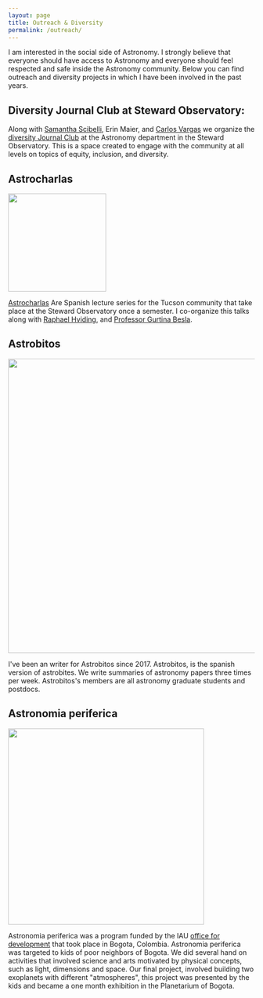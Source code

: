 ```yaml
---
layout: page
title: Outreach & Diversity
permalink: /outreach/
---
```


I am interested in the social side of Astronomy. I strongly believe that everyone
should have access to Astronomy and everyone should feel respected and safe inside the
Astronomy community. Below you can find outreach and diversity projects 
in which I have been involved in the past years. 

## Diversity Journal Club at Steward Observatory:

Along with [Samantha Scibelli](https://samscibelli.github.io/), Erin Maier, and
[Carlos Vargas](https://www.as.arizona.edu/people/postdoctoral/carlos-j-vargas) we organize
the [diversity Journal Club](https://www.as.arizona.edu/diversity_coffee)
at the Astronomy department in the Steward Observatory. This is a space created
to engage with the community at all levels on topics of equity, inclusion, and
diversity. 

## Astrocharlas


<img src="https://astrocharlas.github.io/images/gallery/Gallery3.jpeg" width="200">

[Astrocharlas](https://astrocharlas.github.io/schedule.html) Are Spanish lecture series for
the Tucson community that take place at the Steward Observatory once a semester. 
I co-organize this talks along with [Raphael Hviding](https://www.as.arizona.edu/~rehviding/), and 
[Professor Gurtina Besla](https://lavinia.as.arizona.edu/~gbesla/Welcome.html).

## Astrobitos


<img src="../astrobitos.png" width="600">

I've been an writer for Astrobitos since 2017. 
Astrobitos, is the spanish version of astrobites. We write summaries of
astronomy papers three times per week. Astrobitos's members are all
astronomy graduate students and postdocs. 

## Astronomia periferica


<img src="../astronomiaperiferica.jpg" width="400">

Astronomia periferica was a program funded by the IAU [office for
development](http://www.astro4dev.org/)
that took place in Bogota, Colombia. Astronomia periferica was targeted to 
kids of poor neighbors of Bogota. We did several hand on activities that
involved science and arts motivated by physical concepts, such as light, 
dimensions and space. Our final project, involved building two exoplanets 
with different "atmospheres", this project was presented by the kids and became
a one month exhibition in the Planetarium of Bogota.

